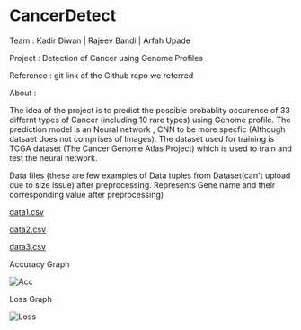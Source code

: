 # CancerDetect

Team : Kadir Diwan | Rajeev Bandi | Arfah Upade 

Project : Detection of Cancer using Genome Profiles

Reference : git link of the Github repo we referred

About :

The idea of the project is to predict the possible probablity occurence of 33 differnt types of Cancer (including 10 rare types) using Genome profile.
The prediction model is an Neural network , CNN to be more specfic (Although datsaet does not comprises of Images).
The dataset used for training is TCGA dataset (The Cancer Genome Atlas Project) which is used to train and test the neural network.

Data files (these are few examples of Data tuples from Dataset(can't upload due to size issue) after preprocessing. Represents Gene name and their corresponding value after preprocessing)

[data1.csv](https://github.com/diwan-kadir/CancerDetect/files/6565741/data1.csv)

[data2.csv](https://github.com/diwan-kadir/CancerDetect/files/6565742/data2.csv)

[data3.csv](https://github.com/diwan-kadir/CancerDetect/files/6565743/data3.csv)

Accuracy Graph

![Acc](https://github.com/diwan-kadir/CancerDetect/blob/master/Accuracy.png)

Loss Graph

![Loss](https://github.com/diwan-kadir/CancerDetect/blob/master/Loss.png)
